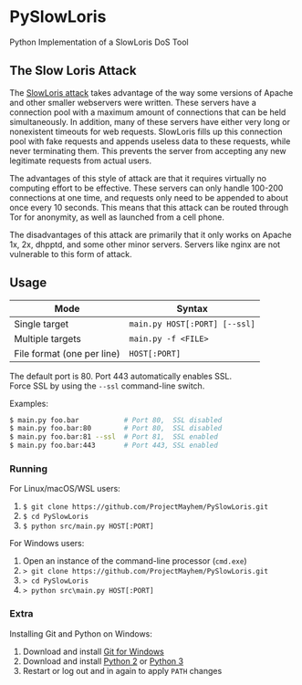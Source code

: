 # PySlowLoris

Python Implementation of a SlowLoris DoS Tool

## The Slow Loris Attack

The [SlowLoris attack][wikipedia_slowloris] takes advantage of the way some versions of Apache and other smaller
webservers were written. These servers have a connection pool with a maximum amount of connections
that can be held simultaneously. In addition, many of these servers have either very long or nonexistent
timeouts for web requests. SlowLoris fills up this connection pool with fake requests and appends
useless data to these requests, while never terminating them. This prevents the server from accepting
any new legitimate requests from actual users.

The advantages of this style of attack are that it requires virtually no computing effort
to be effective. These servers can only handle 100-200 connections at one time, and requests
only need to be appended to about once every 10 seconds. This means that this attack can be
routed through Tor for anonymity, as well as launched from a cell phone.

The disadvantages of this attack are primarily that it only works on Apache 1x, 2x, dhpptd, and
some other minor servers. Servers like nginx are not vulnerable to this form of attack.

## Usage

| Mode                       | Syntax                                    |
|----------------------------|-------------------------------------------|
| Single target              | `main.py HOST[:PORT] [--ssl]`             |
| Multiple targets           | `main.py -f <FILE>`                       |
| File format (one per line) | `HOST[:PORT]`                             |

The default port is 80. Port 443 automatically enables SSL.   
Force SSL by using the `--ssl` command-line switch.

Examples:
```bash
$ main.py foo.bar           # Port 80,  SSL disabled
$ main.py foo.bar:80        # Port 80,  SSL disabled
$ main.py foo.bar:81 --ssl  # Port 81,  SSL enabled
$ main.py foo.bar:443       # Port 443, SSL enabled
```

### Running

For Linux/macOS/WSL users:

1. `$ git clone https://github.com/ProjectMayhem/PySlowLoris.git`
2. `$ cd PySlowLoris`
3. `$ python src/main.py HOST[:PORT]`

For Windows users:

1. Open an instance of the command-line processor (`cmd.exe`)
2. `> git clone https://github.com/ProjectMayhem/PySlowLoris.git`
3. `> cd PySlowLoris`
4. `> python src\main.py HOST[:PORT]`

### Extra

Installing Git and Python on Windows:

1. Download and install [Git for Windows][git_scm]
2. Download and install [Python 2][py2_win] or [Python 3][py3_win]<br>
3. Restart or log out and in again to apply `PATH` changes


[wikipedia_slowloris]: https://en.wikipedia.org/wiki/Slowloris_(computer_security)
[py2_win]: https://www.python.org/downloads/release/python-2713/
[py3_win]: https://www.python.org/downloads/release/python-360/
[git_scm]: https://git-for-windows.github.io/
